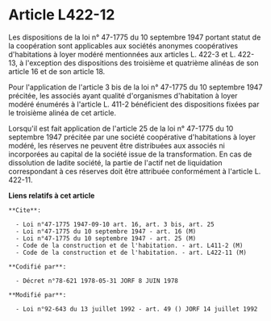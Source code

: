 # Article L422-12

Les dispositions de la loi n° 47-1775 du 10 septembre 1947 portant statut de la coopération sont applicables aux sociétés
anonymes coopératives d'habitations à loyer modéré mentionnées aux articles L. 422-3 et L. 422-13, à l'exception des
dispositions des troisième et quatrième alinéas de son article 16 et de son article 18.

Pour l'application de l'article 3 bis de la loi n° 47-1775 du 10 septembre 1947 précitée, les associés ayant qualité
d'organismes d'habitation à loyer modéré énumérés à l'article L. 411-2 bénéficient des dispositions fixées par le troisième
alinéa de cet article.

Lorsqu'il est fait application de l'article 25 de la loi n° 47-1775 du 10 septembre 1947 précitée par une société coopérative
d'habitations à loyer modéré, les réserves ne peuvent être distribuées aux associés ni incorporées au capital de la société
issue de la transformation. En cas de dissolution de ladite société, la partie de l'actif net de liquidation correspondant à
ces réserves doit être attribuée conformément à l'article L. 422-11.

**Liens relatifs à cet article**

	**Cite**:

	  - Loi n°47-1775 1947-09-10 art. 16, art. 3 bis, art. 25
	  - Loi n°47-1775 du 10 septembre 1947 - art. 16 (M)
	  - Loi n°47-1775 du 10 septembre 1947 - art. 25 (M)
	  - Code de la construction et de l'habitation. - art. L411-2 (M)
	  - Code de la construction et de l'habitation. - art. L422-11 (M)

	**Codifié par**:

	  - Décret n°78-621 1978-05-31 JORF 8 JUIN 1978

	**Modifié par**:

	  - Loi n°92-643 du 13 juillet 1992 - art. 49 () JORF 14 juillet 1992

